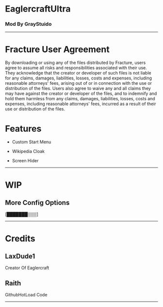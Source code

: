 # EaglercraftUltra
### Mod By GrayStuido

---



# Fracture User Agreement
By downloading or using any of the files distributed by Fracture, 
users agree to assume all risks and responsibilities associated with their use.
They acknowledge that the creator or developer of such files is not liable for any
claims, damages, liabilities, losses, costs and expenses, including reasonable attorneys' fees, 
arising out of or in connection with the use or distribution of the files.
Users also agree to waive any and all claims they may have against the creator or developer of the files,
and to indemnify and hold them harmless from any claims, damages, liabilities, losses, costs and expenses,
including reasonable attorneys' fees, incurred as a result of their use or distribution of the files.



# Features

- Custom Start Menu

- Wikipedia Cloak

- Screen Hider


--- 


# WIP

More Config Options
--
[███████▒▒▒]


---


# Credits

LaxDude1
--
Creator Of Eaglercraft

Raith
--
GithubHotLoad Code

--- 

